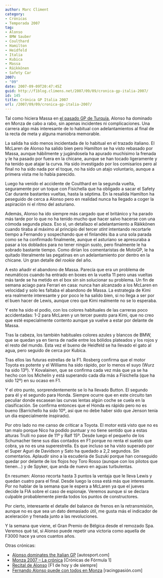 ```yaml
---
author: Marc Climent
category:
- Crónicas
- Temporada 2007
tag:
- Alonso
- BMW Sauber
- Coulthard
- Hamilton
- Heidfeld
- Italia
- Kubica
- Massa
- Räikkönen
- Safety Car
2007:
- "09"
date: 2007-09-09T20:47:45Z
guid: http://f1blog.climens.net/2007/09/09/cronica-gp-italia-2007/
id: 145
title: Crónica GP Italia 2007
url: /2007/09/09/cronica-gp-italia-2007/
---
```


Tal como hiciera Massa en [el pasado GP de Turquía](http://f1blog.climens.net/2007/08/26/cronica-gp-turquia-2007/), Alonso ha dominado en Monza de cabo a rabo, sin apenas incidentes ni complicaciones. Una carrera algo más interesante de lo habitual con adelantamientos al final de la recta de meta y alguna maniobra memorable.

La salida ha sido menos incidentada de lo habitual en el trazado italiano. El McLaren de Alonso ha salido bien pero Hamilton se ha visto rebasado por Massa, aunque hábilmente y jugándosela ha apurado muchísimo la frenada y le ha pasado por fuera en la chicane, aunque se han tocado ligeramente y ha tenido que atajar la curva. Ha sido investigado por los comisarios pero al final no ha sido nada por el toque, no ha sido un atajo voluntario, aunque a primera vista me lo había parecido.

Luego ha venido el accidente de Coulthard en la segunda vuelta, seguramente por un toque con Fisichella que ha obligado a sacar el Safety Car durante bastantes vueltas, hasta la séptima. En la resalida Hamilton ha peseguido de cerca a Alonso pero en realidad nunca ha llegado a coger la aspiración ni el ritmo del asturiano.

Además, Alonso ha ido siempre más cargado que el británico y ha parado más tarde por lo que no ha tenido mucho que hacer salvo hacerse con una cómoda segunda plaza. Eso sí, un detallazo el adelantamiento a Räikkönen cuando tiraba al máximo al principio del tercer _stint_ intentando recortarle tiempo a Fernando y sospechando que el finlandés iba a una sola parada como se ha confirmado finalmente, aunque el asturiano se apresuraba a pasar a los doblados para no tener ningún susto, pero finalmente le ha sobrado bastante tiempo. Como dirían los comentaristas de MotoGP, le ha quitado literalmente las pegatinas en un adelantamiento por dentro en la chicane. Un gran detalle del _rookie_ del año.

A esto añadir el abandono de Massa. Parecía que era un problema de neumáticos cuando ha entrado en boxes en la vuelta 11 pero unas vueltas más tarde se ha metido en el box sin sin solucionar su problema. Un fin de semana aciago para Ferrari en casa: nunca han alcanzado a los McLaren en velocidad y solo les faltaba el abandono de Massa. La estrategia de Kimi era realmente interesante y por poco le ha salido bien, si no llega a ser por el buen hacer de Lewis, aunque creo que Kimi realmente no se lo esperaba.

Y este ha sido el podio, con los colores habituales de las carreras poco accidentadas: 1-2 para McLaren y un tercer puesto para Kimi, que no creo que esté especialmente contento aunque ya vuelve a estar por delante de Massa.

Tras la cabeza, los también habituales colores azules y blancos de BMW, que se quedan ya en tierra de nadie entre los bólidos plateados y los rojos y el resto del mundo. Esta vez el bueno de Heidfeld se ha llevado el gato al agua, pero seguido de cerca por Kubica.

Tras ellos las futuras estrellas de la F1. Rosberg confirma que el motor Toyota es potente y el Williams ha sido rápido, por lo menos el suyo (Wurz ha sido 13º). Y Kovalainen, que se confirma cada vez más que ya se ha hecho con los Michelin y está superando cada día más a Fisichella (que ha sido 12º) en su ocaso en F1.

Y el otro punto, sorprendentemente se lo ha llevado Button. El segundo para él y el segundo para Honda. Siempre ocurre que en este circuito tan peculiar donde escasean las curvas lentas algún coche se cuela en la clasificación. Se confirma entonces que el Honda es rápido pero no es bueno (Barrichello ha sido 10º, así que no debe haber sido que Jenson tenía un dia especialmente inspirado).

Por otro lado no me canso de criticar a Toyota. El motor está visto que no es tan malo porque Nico ha podido puntuar y no tiene sentido que a estas alturas Trulli no pase de 11º y Ralf 15º. Desde luego el pequeño de los Schumacher tiene sus días contados en F1 porque no renta el sueldo que cobra, ya no es una superestrella. Es que incluso se ha visto superado por el Super Aguri de Davidson y Sato ha quedado a 2,2 segundos. Sin comentarios. Aplaudir sino a la escuderia de Suzuki porque han conseguido quedar por delante de los flojos hoy Toro Rosso (aunque con los pilotos que tienen&#8230;) y de Spyker, que anda de nuevo en aguas turbulentas.

En resumen: Alonso recorta hasta 3 puntos la ventaja que le lleva Lewis y quedan cuatro para el final. Desde luego la cosa está más que interesante. Por no hablar de la semana que le espera a McLaren ya que el jueves decide la FIA sobre el caso de espionaje. Veremos aunque si se declara culpable probablemente pierda todos los puntos de constructores.

Por cierto, interesante el detalle del balance de frenos en la retransmisión, aunque no es que sea un dato demasiado útil, me gusta más el indicador de aceleración y frenada junto a las revoluciones.

Y la semana que viene, el Gran Premio de Bélgica desde el remozado Spa. Veremos qué tal, si Alonso puede repetir una victoria como aquella de F3000 hace ya unos cuantos años.

Otras crónicas:

  * [Alonso dominates the Italian GP](http://www.autosport.com/news/report.php/id/62199) [autosport.com]
  * [Monza 2007 &#8211; La crónica](http://cronicasf1.blogspot.com/2007/09/monza-2007-la-crnica.html) [Crónicas de Fórmula 1]
  * [Recital de Alonso](http://f1dehoyydesiempre.blogspot.com/2007/09/gran-premio-de-italia-2007.html) [F1 de hoy y de siempre]
  * [Fernando Alonso puede con todos en Monza](http://www.racingpasion.com/2007/09/09-fernando-alonso-puede-con-todos-en-monza) [racingpasión.com]